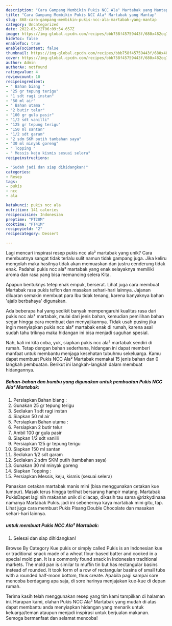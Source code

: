 ```yaml
---
description: "Cara Gampang Membikin Pukis NCC Ala² Martabak yang Mantap"
title: "Cara Gampang Membikin Pukis NCC Ala² Martabak yang Mantap"
slug: 868-cara-gampang-membikin-pukis-ncc-ala-martabak-yang-mantap
category: Uncategorized
date: 2022-03-22T06:09:54.657Z
image: https://img-global.cpcdn.com/recipes/bbb758f45759443f/680x482cq70/pukis-ncc-ala-martabak-foto-resep-utama.jpg
hideToc: false
enableToc: true
enableTocContent: false
thumbnail: https://img-global.cpcdn.com/recipes/bbb758f45759443f/680x482cq70/pukis-ncc-ala-martabak-foto-resep-utama.jpg
cover: https://img-global.cpcdn.com/recipes/bbb758f45759443f/680x482cq70/pukis-ncc-ala-martabak-foto-resep-utama.jpg
author: Admin
authorAv: notfound
ratingvalue: 4
reviewcount: 10
recipeingredient:
- " Bahan biang "
- "25 gr tepung terigu"
- "1 sdt ragi instan"
- "50 ml air"
- " Bahan utama "
- "2 butir telur"
- "100 gr gula pasir"
- "1/2 sdt vanilli"
- "125 gr tepung terigu"
- "150 ml santan"
- "1/2 sdt garam"
- "2 sdm SKM putih tambahan saya"
- "30 ml minyak goreng"
- " Topping "
- " Messis keju kismis sesuai selera"
recipeinstructions:

- "Sudah jadi dan siap dihidangkan!"
categories:
- Resep
tags:
- pukis
- ncc
- ala

katakunci: pukis ncc ala 
nutrition: 141 calories
recipecuisine: Indonesian
preptime: "PT20M"
cooktime: "PT41M"
recipeyield: "2"
recipecategory: Dessert

---
```





Lagi mencari inspirasi resep pukis ncc ala² martabak yang unik? Cara membuatnya sangat tidak terlalu sulit namun tidak gampang juga. Jika keliru mengolah maka hasilnya tidak akan memuaskan dan justru cenderung tidak enak. Padahal pukis ncc ala² martabak yang enak selayaknya memiliki aroma dan rasa yang bisa memancing selera Kita.





Apapun bentuknys tetep enak empuk, berserat. Lihat juga cara membuat Martabak rasa pukis teflon dan masakan sehari-hari lainnya. Jajanan diluaran semakin membuat para Ibu tidak tenang, karena banyaknya bahan &#39;ajaib berbahaya&#39; digunakan.

Ada beberapa hal yang sedikit banyak mempengaruhi kualitas rasa dari pukis ncc ala² martabak, mulai dari jenis bahan, kemudian pemilihan bahan segar hingga cara membuat dan menyajikannya. Tidak usah pusing jika ingin menyiapkan pukis ncc ala² martabak enak di rumah, karena asal sudah tahu triknya maka hidangan ini bisa menjadi suguhan spesial.






Nah, kali ini kita coba, yuk, siapkan pukis ncc ala² martabak sendiri di rumah. Tetap dengan bahan sederhana, hidangan ini dapat memberi manfaat untuk membantu menjaga kesehatan tubuhmu sekeluarga. Kamu dapat membuat Pukis NCC Ala² Martabak memakai 15 jenis bahan dan 0 langkah pembuatan. Berikut ini langkah-langkah dalam membuat hidangannya.

<!--inarticleads1-->

##### Bahan-bahan dan bumbu yang digunakan untuk pembuatan Pukis NCC Ala² Martabak:

1. Persiapkan  Bahan biang :
1. Gunakan 25 gr tepung terigu
1. Sediakan 1 sdt ragi instan
1. Siapkan 50 ml air
1. Persiapkan  Bahan utama :
1. Persiapkan 2 butir telur
1. Ambil 100 gr gula pasir
1. Siapkan 1/2 sdt vanilli
1. Persiapkan 125 gr tepung terigu
1. Siapkan 150 ml santan
1. Sediakan 1/2 sdt garam
1. Sediakan 2 sdm SKM putih (tambahan saya)
1. Gunakan 30 ml minyak goreng
1. Siapkan  Topping :
1. Persiapkan  Messis, keju, kismis (sesuai selera)


Panaskan cetakan martabak manis mini (bisa menggunakan cetakan kue lumpur). Masak terus hingga terlihat bersarang hampir matang. Martabak PukisDapet lagi nih makanan unik di cilacap, dikasih tau sama @rizkydinaaa namanya Martabak Pukis. jadi ini sebenernya kaya martabak mini gitu, tap. Lihat juga cara membuat Pukis Pisang Double Chocolate dan masakan sehari-hari lainnya. 

<!--inarticleads2-->

#####  untuk membuat Pukis NCC Ala² Martabak:


1. Selesai dan siap dihidangkan!

Browse By Category Kue pukis or simply called Pukis is an Indonesian kue or traditional snack made of a wheat flour-based batter and cooked in a special mold pan. It is a commonly found snack in Indonesian traditional markets. The mold pan is similar to muffin tin but has rectangular basins instead of rounded. It took form of a row of rectangular basins of small tubs with a rounded half-moon bottom, thus create. Apabila pagi sampai sore mencoba berdagang apa saja, di sore harinya menjajakan kue-kue di depan rumah. 

Terima kasih telah menggunakan resep yang tim kami tampilkan di halaman ini. Harapan kami, olahan Pukis NCC Ala² Martabak yang mudah di atas dapat membantu anda menyiapkan hidangan yang menarik untuk keluarga/teman ataupun menjadi inspirasi untuk berjualan makanan. Semoga bermanfaat dan selamat mencoba!

